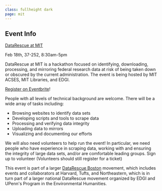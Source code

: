 ```yaml
---
class: fullheight dark
page: mit
---
```

## Event Info

[DataRescue at MIT](https://www.facebook.com/events/1625484311094707)

Feb 18th, 37-252, 8:30am-5pm

DataRescue at MIT is a hackathon focused on identifying, downloading, processing, and mirroring federal research data at risk of being taken down or obscured by the current administration. The event is being hosted by MIT ACSES, MIT Libraries, and EDGI. 

[Register on Eventbrite](https://www.eventbrite.com/e/datarescue-boston-at-mit-tickets-31647096317)!

People with all levels of technical background are welcome. There will be a wide array of tasks including:
 - Browsing websites to identify data sets
 - Developing scripts and tools to scrape data
 - Processing and verifying data integrity
 - Uploading data to mirrors
 - Visualizing and documenting our efforts

We will also need volunteers to help run the event! In particular, we need people who have experience in scraping data, working with and ensuring the integrity of large data sets, and/or are comfortable leading groups. 
Sign up to volunteer (Volunteers should still register for a ticket)

This event is part of a larger [DataRescue Boston](https://datarescue-boston.github.io) movement, which includes events and collaborators at Harvard, Tufts, and Northeastern, which is in turn part of a larger national DataRescue movement organized by EDGI and UPenn's Program in the Environmental Humanities.
